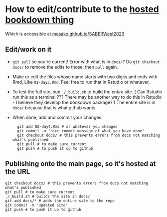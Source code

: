 # How to edit/contribute to the [hosted bookdown thing](https://mesako.github.io/SABERWest2023)

Which is accessible at 
[mesako.github.io/SABERWest2023](https://mesako.github.io/SABERWest2023)

## Edit/work on it

- `git pull` so you're current! Error with what is in `docs/`?
    Do `git checkout docs/` to remove the edits to those, then `pull` again.
- Make or edit the files whose name starts with two digits and ends with Rmd,
    Like `01-day3.Rmd`. Feel free to run that in Rstudio or whatever.
- To test the full site, sun `./_build.sh` to build the *entire* site. 
    ( Can Rstudio run this as a terminal ??? 
    There may be another way to do this in Rstudio - I believe
    they develop the bookdown package? )
    The entire site is in `docs/` because that is what github wants.
- When done, add and commit your changes.

        git add 02-day4.Rmd # or whatever you changed
        git commit -m "nice commit message of what you have done"
        git checkout docs/ # this prevents errors from docs not matching what's published
        git pull # to make sure current
        git push # to push it up to github

## Publishing onto the main page, so it's hosted at the URL

    git checkout docs/ # this prevents errors from docs not matching what's published
    git pull # to make sure current
    ./_build.sh # builds the site in docs/
    git add docs/* # adds the entire site to the repo
    git commit -m "updated site"
    git push # to push it up to github
